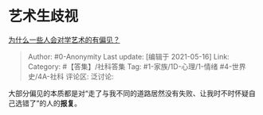 # 艺术生歧视
[为什么一些人会对学艺术的有偏见？](https://www.zhihu.com/question/306147056/answer/573556301)

> Author: #0-Anonymity
> Last update: [编辑于 2021-05-16]
> Link:
> Category: #【答集】/社科答集
> Tag: #1-家族/1D-心理/1-情绪 #4-世界史/4A-社科
> 评论区:
> 泛讨论:

大部分偏见的本质都是对“走了与我不同的道路居然没有失败、让我时不时怀疑自己选错了”的人的**报复**。
